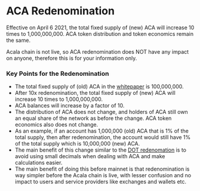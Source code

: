 # ACA Redenomination

Effective on April 6 2021, the total fixed supply of \(new\) ACA will increase 10 times to 1,000,000,000. ACA token distribution and token economics remain the same. 

Acala chain is not live, so ACA redenomination does NOT have any impact on anyone, therefore this is for your information only.

### Key Points for the Redenomination

* The total fixed supply of \(old\) ACA in the [whitepaper](https://github.com/AcalaNetwork/Acala-white-paper/blob/master/Acala_Token_Economy_Paper.pdf) is 100,000,000. 
* After 10x redenomination, the total fixed supply of \(new\) ACA will increase 10 times to 1,000,000,000. 
* ACA balances will increase by a factor of 10. 
* The distribution of ACA does not change, and holders of ACA still own an equal share of the network as before the change. ACA token economics also does not change.
* As an example, if an account has 1,000,000 \(old\) ACA that is 1% of the total supply, then after redenomination, the account would still have 1% of the total supply which is 10,000,000 \(new\) ACA.
* The main benefit of this change similar to the [DOT redenomation](https://wiki.polkadot.network/docs/en/redenomination) is to avoid using small decimals when dealing with ACA and make calculations easier.
* The main benefit of doing this before mainnet is that redenomination is way simpler before the Acala chain is live, with lesser confusion and no impact to users and service providers like exchanges and wallets etc. 

